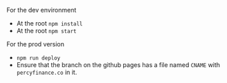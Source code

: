 For the dev environment
- At the root `npm install`
- At the root `npm start`

For the prod version
- `npm run deploy`
- Ensure that the branch on the github pages has a file named `CNAME` with `percyfinance.co` in it.